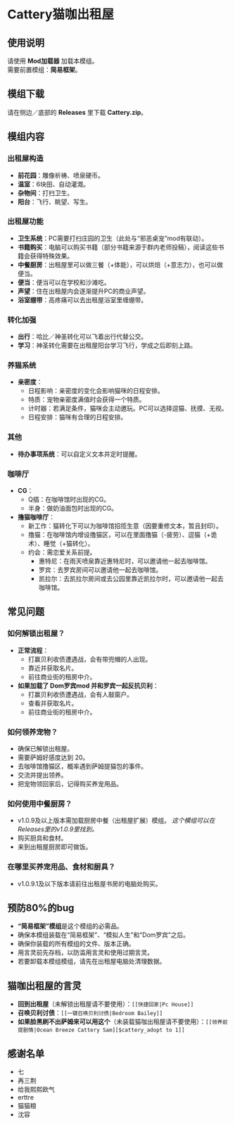 # Cattery猫咖出租屋
## 使用说明

请使用 **Mod加载器** 加载本模组。  
需要前置模组：**简易框架**。

## 模组下载
请在侧边／底部的 **Releases** 里下载 **Cattery.zip**。

## 模组内容

### 出租屋构造
- **前花园**：雕像祈祷、喷泉硬币。
- **温室**：6块田、自动灌溉。
- **杂物间**：打扫卫生。
- **阳台**：飞行、眺望、写生。

### 出租屋功能
- **卫生系统**：PC需要打扫庄园的卫生（此处与“邪恶桌宠”mod有联动）。
- **书籍购买**：电脑可以购买书籍（部分书籍来源于群内老师投稿），阅读这些书籍会获得特殊效果。
- **中餐厨房**：出租屋里可以做三餐（+体能），可以烘焙（+意志力），也可以做便当。
- **便当**：便当可以在学校和沙滩吃。
- **声望**：住在出租屋内会逐渐提升PC的商业声望。
- **浴室绷带**：高疼痛可以去出租屋浴室里缠绷带。

### 转化加强
- **出行**：哈比／神圣转化可以飞着出行代替公交。
- **学习**：神圣转化需要在出租屋阳台学习飞行，学成之后即刻上路。

### 养猫系统
- **亲密度**：
  - 日程影响：亲密度的变化会影响猫咪的日程安排。
  - 特质：宠物亲密度满值时会获得一个特质。
  - 计时器：若满足条件，猫咪会主动邀玩。PC可以选择逗猫、抚摸、无视。
  - 日程安排：猫咪有合理的日程安排。

### 其他
- **待办事项系统**：可以自定义文本并定时提醒。

### 咖啡厅
- **CG**：
  - Q插：在咖啡馆时出现的CG。
  - 半身：做奶油面包时出现的CG。
- **撸猫咖啡厅**：
  - 新工作：猫转化下可以为咖啡馆招揽生意（因要重修文本，暂且封印）。
  - 撸猫：在咖啡馆内增设撸猫区，可以在里面撸猫（-疲劳）、逗猫（+诡术）、睡觉（+猫转化）。
  - 约会：需恋爱关系前提。
    - 惠特尼：在雨天喷泉靠近惠特尼时，可以邀请他一起去咖啡馆。
    - 罗宾：去罗宾房间可以邀请他一起去咖啡馆。
    - 凯拉尔：去凯拉尔房间或去公园里靠近凯拉尔时，可以邀请他一起去咖啡馆。

## 常见问题

### 如何解锁出租屋？
- **正常流程**：
  - 打赢贝利收债遭遇战，会有带兜帽的人出现。
  - 靠近并获取名片。
  - 前往商业街的租房中介。
- **如果加载了 Dom罗宾mod 并和罗宾一起反抗贝利**：
  - 打赢贝利收债遭遇战，会有人敲窗户。
  - 查看并获取名片。
  - 前往商业街的租房中介。

### 如何领养宠物？
- 确保已解锁出租屋。
- 需要萨姆好感度达到 20。
- 去咖啡馆撸猫区，概率遇到萨姆提猫包的事件。
- 交流并提出领养。
- 把宠物领回家后，记得购买养宠用品。

### 如何使用中餐厨房？
- v1.0.9及以上版本需加载厨房中餐（出租屋扩展）模组。
*这个模组可以在Releases里的v1.0.9里找到。*
- 购买厨具和食材。
- 来到出租屋厨房即可做饭。

### 在哪里买养宠用品、食材和厨具？
- v1.0.9.1及以下版本请前往出租屋书房的电脑处购买。

## 预防80%的bug
- **“简易框架”模组**是这个模组的必需品。
- 确保本模组装载在“简易框架”、“模拟人生”和“Dom罗宾”之后。
- 确保你装载的所有模组的文件、版本正确。
- 用言灵前先存档，以防滥用言灵和使用过期言灵。
- 若要卸载本模组模组，请先在出租屋电脑处清理数据。

## 猫咖出租屋的言灵
- **回到出租屋**（未解锁出租屋请不要使用）：`[[快捷回家|Pc House]]`
- **召唤贝利讨债**：`[[一键召唤贝利讨债|Bedroom Bailey]]`
- **如果脸黑刷不出萨姆来可以用这个**（未装载猫咖出租屋请不要使用）：`[[领养前提剧情|Ocean Breeze Cattery Sam][$cattery_adopt to 1]]`

## 感谢名单
- 七
- 再三荆
- 给我熙熙欧气
- erttre
- 猫猫粮
- 沈容
